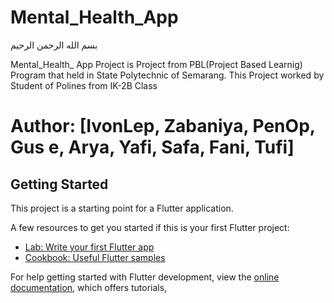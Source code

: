 # Mental_Health_App

بسم الله الرحمن الرحيم

Mental_Health_ App Project is Project from PBL(Project Based Learnig) Program that held in State Polytechnic of Semarang.
This Project worked by Student of Polines from IK-2B Class

# Author: [IvonLep, Zabaniya, PenOp, Gus e, Arya, Yafi, Safa, Fani, Tufi]

## Getting Started

This project is a starting point for a Flutter application.

A few resources to get you started if this is your first Flutter project:

- [Lab: Write your first Flutter app](https://docs.flutter.dev/get-started/codelab)
- [Cookbook: Useful Flutter samples](https://docs.flutter.dev/cookbook)

For help getting started with Flutter development, view the
[online documentation](https://docs.flutter.dev/), which offers tutorials,
